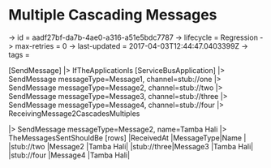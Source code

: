 # Multiple Cascading Messages

-> id = aadf27bf-da7b-4ae0-a316-a51e5bdc7787
-> lifecycle = Regression
-> max-retries = 0
-> last-updated = 2017-04-03T12:44:47.0403399Z
-> tags = 

[SendMessage]
|> IfTheApplicationIs
    [ServiceBusApplication]
    |> SendMessage messageType=Message1, channel=stub://one
    |> SendMessage messageType=Message2, channel=stub://two
    |> SendMessage messageType=Message3, channel=stub://three
    |> SendMessage messageType=Message4, channel=stub://four
    |> ReceivingMessage2CascadesMultiples

|> SendMessage messageType=Message2, name=Tamba Hali
|> TheMessagesSentShouldBe
    [rows]
    |ReceivedAt  |MessageType|Name      |
    |stub://two  |Message2   |Tamba Hali|
    |stub://three|Message3   |Tamba Hali|
    |stub://four |Message4   |Tamba Hali|

~~~
